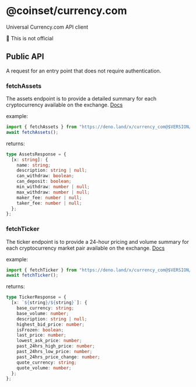 # @coinset/currency.com

Universal Currency.com API client

:children_crossing: This is not official

## Public API

A request for an entry point that does not require authentication.

### fetchAssets

The assets endpoint is to provide a detailed summary for each cryptocurrency
available on the exchange.
[Docs](https://apimarketdoc.currency.com/swagger-ui.html#/rest-controller/doAssetsUsingGET)

example:

```ts
import { fetchAssets } from "https://deno.land/x/currency_com@$VERSION/mod.ts";
await fetchAssets();
```

returns:

```ts
type AssetsResponse = {
  [x: string]: {
    name: string;
    description: string | null;
    can_withdraw: boolean;
    can_deposit: boolean;
    min_withdraw: number | null;
    max_withdraw: number | null;
    maker_fee: number | null;
    taker_fee: number | null;
  };
};
```

### fetchTicker

The ticker endpoint is to provide a 24-hour pricing and volume summary for each
cryptocurrency market pair available on the exchange.
[Docs](https://apimarketdoc.currency.com/swagger-ui.html#/rest-controller/tickerUsingGET)

example:

```ts
import { fetchTicker } from "https://deno.land/x/currency_com@$VERSION/mod.ts";
await fetchTicker();
```

returns:

```ts
type TickerResponse = {
  [x: `${string}/${string}`]: {
    base_currency: string;
    base_volume: number;
    description: string | null;
    highest_bid_price: number;
    isFrozen: boolean;
    last_price: number;
    lowest_ask_price: number;
    past_24hrs_high_price: number;
    past_24hrs_low_price: number;
    past_24hrs_price_change: number;
    quote_currency: string;
    quote_volume: number;
  };
};
```
